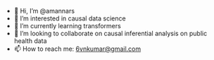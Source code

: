 - 👋 Hi, I’m @amannars
- 👀 I’m interested in causal data science
- 🌱 I’m currently learning transformers
- 💞️ I’m looking to collaborate on causal inferential analysis on public health data
- 📫 How to reach me: 6vnkumar@gmail.com

<!---
amannars/amannars is a ✨ special ✨ repository because its `README.md` (this file) appears on your GitHub profile.
You can click the Preview link to take a look at your changes.
--->
